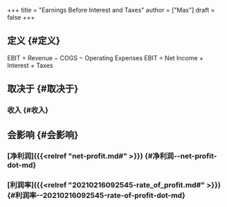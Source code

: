 +++
title = "Earnings Before Interest and Taxes"
author = ["Max"]
draft = false
+++

## 定义 {#定义}

EBIT = Revenue − COGS − Operating Expenses
EBIT = Net Income + Interest + Taxes


## 取决于 {#取决于}


### 收入 {#收入}


## 会影响 {#会影响}


### [净利润]({{<relref "net-profit.md#" >}}) {#净利润--net-profit-dot-md}


### [利润率]({{<relref "20210216092545-rate_of_profit.md#" >}}) {#利润率--20210216092545-rate-of-profit-dot-md}
